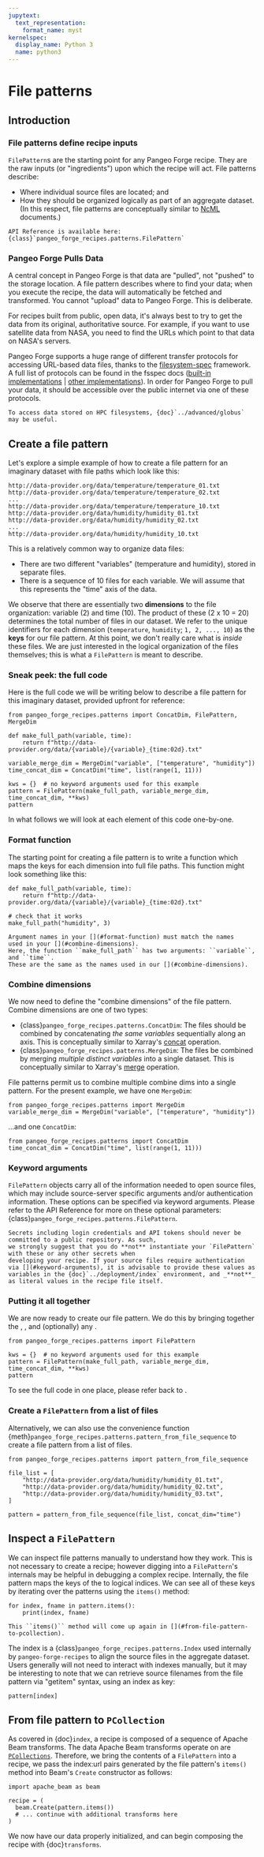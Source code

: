 ```yaml
---
jupytext:
  text_representation:
    format_name: myst
kernelspec:
  display_name: Python 3
  name: python3
---
```


# File patterns

## Introduction

### File patterns define recipe inputs

`FilePattern`s are the starting point for any Pangeo Forge recipe. They are the raw
inputs (or "ingredients") upon which the recipe will act. File patterns describe:

- Where individual source files are located; and
- How they should be organized logically as part of an aggregate dataset.
(In this respect, file patterns are conceptually similar to
[NcML](https://docs.unidata.ucar.edu/netcdf-java/current/userguide/ncml_aggregation.html) documents.)

```{note}
API Reference is available here: {class}`pangeo_forge_recipes.patterns.FilePattern`
```

### Pangeo Forge Pulls Data

A central concept in Pangeo Forge is that data are "pulled", not "pushed" to
the storage location. A file pattern describes where to find your data; when you
execute the recipe, the data will automatically be fetched and transformed.
You cannot "upload" data to Pangeo Forge. This is deliberate.

For recipes built from public, open data, it's always best to try to get the data
from its original, authoritative source. For example, if you want to use satellite
data from NASA, you need to find the URLs which point to that data on NASA's servers.

Pangeo Forge supports a huge range of different transfer protocols for accessing
URL-based data files, thanks to the [filesystem-spec](https://filesystem-spec.readthedocs.io/)
framework. A full list of protocols can be found in the fsspec docs
([built-in implementations](https://filesystem-spec.readthedocs.io/en/latest/api.html#built-in-implementations) |
[other implementations](https://filesystem-spec.readthedocs.io/en/latest/api.html#other-known-implementations)).
In order for Pangeo Forge to pull your data, it should be accessible over the public internet
via one of these protocols.

```{tip}
To access data stored on HPC filesystems, {doc}`../advanced/globus` may be useful.
```

## Create a file pattern

Let's explore a simple example of how to create a file pattern for an
imaginary dataset with file paths which look like this:

```
http://data-provider.org/data/temperature/temperature_01.txt
http://data-provider.org/data/temperature/temperature_02.txt
...
http://data-provider.org/data/temperature/temperature_10.txt
http://data-provider.org/data/humidity/humidity_01.txt
http://data-provider.org/data/humidity/humidity_02.txt
...
http://data-provider.org/data/humidity/humidity_10.txt
```

This is a relatively common way to organize data files:
- There are two different "variables" (temperature and humidity), stored in separate files.
- There is a sequence of 10 files for each variable. We will assume that this
  represents the "time" axis of the data.

We observe that there are essentially two **dimensions** to the file organization:
variable (2) and time (10). The product of these (2 x 10 = 20) determines the total
number of files in our dataset.
We refer to the unique identifiers for each dimension (`temperature`, `humidity`; `1, 2, ..., 10`)
as the **keys** for our file pattern.
At this point, we don't really care what is _inside_ these files.
We are just interested in the logical organization of the files themselves;
this is what a `FilePattern` is meant to describe.

### Sneak peek: the full code

Here is the full code we will be writing below to describe a file pattern for this
imaginary dataset, provided upfront for reference:

```{code-cell} ipython3
from pangeo_forge_recipes.patterns import ConcatDim, FilePattern, MergeDim

def make_full_path(variable, time):
    return f"http://data-provider.org/data/{variable}/{variable}_{time:02d}.txt"

variable_merge_dim = MergeDim("variable", ["temperature", "humidity"])
time_concat_dim = ConcatDim("time", list(range(1, 11)))

kws = {}  # no keyword arguments used for this example
pattern = FilePattern(make_full_path, variable_merge_dim, time_concat_dim, **kws)
pattern
```

In what follows we will look at each element of this code one-by-one.

### Format function

The starting point for creating a file pattern is to write a function which maps
the keys for each dimension into full file paths. This function might look something
like this:

```{code-cell} ipython3
def make_full_path(variable, time):
    return f"http://data-provider.org/data/{variable}/{variable}_{time:02d}.txt"

# check that it works
make_full_path("humidity", 3)
```

```{important}
Argument names in your [](#format-function) must match the names
used in your [](#combine-dimensions).
Here, the function ``make_full_path`` has two arguments: ``variable``, and ``time``.
These are the same as the names used in our [](#combine-dimensions).
```

### Combine dimensions

We now need to define the "combine dimensions" of the file pattern.
Combine dimensions are one of two types:
- {class}`pangeo_forge_recipes.patterns.ConcatDim`: The files should be combined by
  concatenating _the same variables_ sequentially along an axis.
  This is conceptually similar to Xarray's [concat](http://xarray.pydata.org/en/stable/combining.html#concatenate)
  operation.
- {class}`pangeo_forge_recipes.patterns.MergeDim`: The files be combined by merging
  _multiple distinct variables_ into a single dataset. This is conceptually
  similar to Xarray's [merge](http://xarray.pydata.org/en/stable/combining.html#merge)
  operation.

File patterns permit us to combine multiple combine dims into a single pattern.
For the present example, we have one ``MergeDim``:

```{code-cell} ipython3
from pangeo_forge_recipes.patterns import MergeDim
variable_merge_dim = MergeDim("variable", ["temperature", "humidity"])
```

...and one ``ConcatDim``:

```{code-cell} ipython3
from pangeo_forge_recipes.patterns import ConcatDim
time_concat_dim = ConcatDim("time", list(range(1, 11)))
```

### Keyword arguments

`FilePattern` objects carry all of the information needed to open source files, which may include
source-server specific arguments and/or authentication information. These options can be specified
via keyword arguments. Please refer to the API Reference for more on these optional parameters:
{class}`pangeo_forge_recipes.patterns.FilePattern`.

```{warning}
Secrets including login credentials and API tokens should never be committed to a public repository. As such,
we strongly suggest that you do **not** instantiate your `FilePattern` with these or any other secrets when
developing your recipe. If your source files require authentication via [](#keyword-arguments), it is advisable to provide these values as variables in the {doc}`../deployment/index` environment, and _**not**_
as literal values in the recipe file itself.
```

### Putting it all together

We are now ready to create our file pattern. We do this by bringing together
the [](#format-function), [](#combine-dimensions), and (optionally) any [](#keyword-arguments).

```{code-cell} ipython3
from pangeo_forge_recipes.patterns import FilePattern

kws = {}  # no keyword arguments used for this example
pattern = FilePattern(make_full_path, variable_merge_dim, time_concat_dim, **kws)
pattern
```

To see the full code in one place, please refer back to [](#sneak-peek-the-full-code).

### Create a  `FilePattern` from a list of files

Alternatively, we can also use the convenience function {meth}`pangeo_forge_recipes.patterns.pattern_from_file_sequence` to create a file pattern from a list of files.

```{code-cell} ipython3
from pangeo_forge_recipes.patterns import pattern_from_file_sequence

file_list = [
    "http://data-provider.org/data/humidity/humidity_01.txt",
    "http://data-provider.org/data/humidity/humidity_02.txt",
    "http://data-provider.org/data/humidity/humidity_03.txt",
]

pattern = pattern_from_file_sequence(file_list, concat_dim="time")
```


## Inspect a `FilePattern`

We can inspect file patterns manually to understand how they work. This is not necessary
to create a recipe; however digging into a `FilePattern`'s internals may be helpful in
debugging a complex recipe. Internally, the file pattern maps the keys of the
[](#combine-dimensions) to logical indices. We can see all of these keys by iterating over
the patterns using the ``items()`` method:

```{code-cell} ipython3
for index, fname in pattern.items():
    print(index, fname)
```

```{hint}
This ``items()`` method will come up again in [](#from-file-pattern-to-pcollection).
```

The index is a {class}`pangeo_forge_recipes.patterns.Index` used internally by `pangeo-forge-recipes`
to align the source files in the aggregate dataset.
Users generally will not need to interact with indexes manually, but it may be interesting to
note that we can retrieve source filenames from the file pattern via "getitem" syntax, using
an index as key:

```{code-cell} ipython3
pattern[index]
```

## From file pattern to `PCollection`

As covered in {doc}`index`, a recipe is composed of a sequence of Apache Beam transforms.
The data Apache Beam transforms operate on are
[`PCollections`](https://beam.apache.org/documentation/programming-guide/#pcollections).
Therefore, we bring the contents of a `FilePattern` into a recipe, we pass the index:url
pairs generated by the file pattern's ``items()`` method into Beam's `Create` constructor
as follows:

```{code-cell} ipython3
import apache_beam as beam

recipe = (
  beam.Create(pattern.items())
  # ... continue with additional transforms here
)
```

We now have our data properly initialized, and can begin composing the recipe with
{doc}`transforms`.
